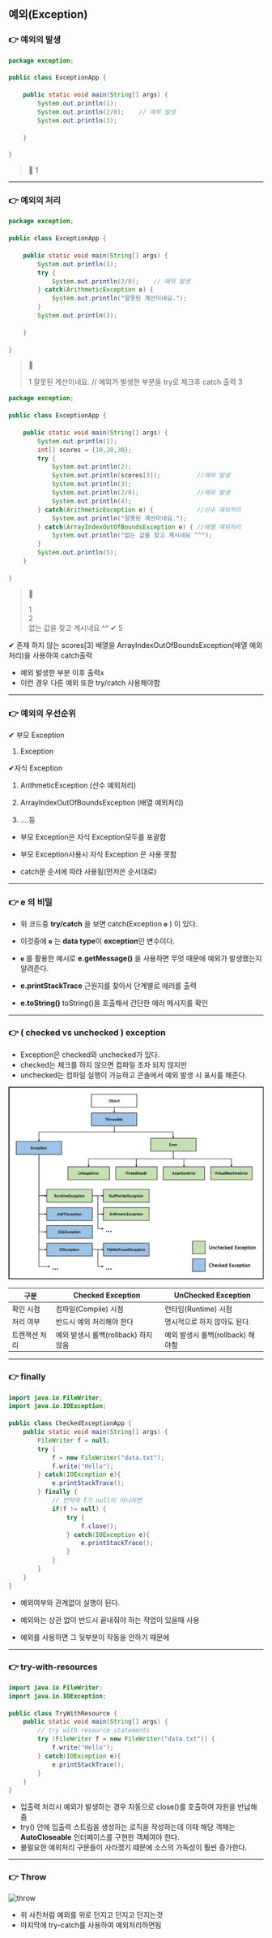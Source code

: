## 예외(Exception)



### 👉 예외의 발생

```java
package exception;

public class ExceptionApp {

	public static void main(String[] args) {
		System.out.println(1);
		System.out.println(2/0);	// 예외 발생
		System.out.println(3);
		
	}

}	
```

> 📢 1	

<hr> 



### 👉 예외의 처리

```java
package exception;

public class ExceptionApp {

	public static void main(String[] args) {
		System.out.println(1);
		try {
			System.out.println(2/0);	// 예외 발생
		} catch(ArithmeticException e) {
			System.out.println("잘못된 계산이네요.");
		}
		System.out.println(3);
		
	}

}
```

> 📢	
>
> 1
> 잘못된 계산이네요.						// 예외가 발생한 부분을 try로 체크후 catch 출력
> 3

```java
package exception;

public class ExceptionApp {

	public static void main(String[] args) {
		System.out.println(1);
		int[] scores = {10,20,30};
		try {
			System.out.println(2);
			System.out.println(scores[3]);			//예외 발생
			System.out.println(3);
			System.out.println(2/0);				//예외 발생
			System.out.println(4);
		} catch(ArithmeticException e) {			//산수 예외처리
			System.out.println("잘못된 계산이네요.");
		} catch(ArrayIndexOutOfBoundsException e) {	//배열 예외처리
			System.out.println("없는 값을 찾고 계시네요 ^^");
		}
		System.out.println(5);
	}

}
```

> 📢
>
> 1											 
> 2											
> 없는 값을 찾고 계시네요 ^^ 			   ✔
> 5

✔ 존재 하지 않는 scores[3] 배열을 ArrayIndexOutOfBoundsException(배열 예외처리)을 사용하여 catch출력

* 예외 발생한 부분 이후 출력x 
* 이런 경우 다른 예외 또한 try/catch 사용해야함

<hr>



### 👉 예외의 우선순위

✔ 부모 Exception

1. Exception 	

✔자식 Exception 	 

1. ArithmeticException (산수 예외처리)

2. ArrayIndexOutOfBoundsException (배열 예외처리)

3. ....등

   

* 부모 Exception은 자식 Exception모두를 포괄함

* 부모 Exception사용시 자식 Exception 은 사용 못함
* catch문 순서에 따라 사용됨(먼저쓴 순서대로)

<hr>



### 👉 e 의 비밀

* 위 코드중 **try/catch** 을 보면 catch(Exception **`e`** ) 이 있다. 

* 이것중에 **`e`** 는 **data type**이 **exception**인 변수이다.
* **`e`** 를 활용한 예시로 **e.getMessage()** 을 사용하면 무엇 때문에 예외가 발생했는지 알려준다.
* **e.printStackTrace** 근원지를 찾아서 단계별로 에러를 출력
* **e.toString()** toString()을 호출해서 간단한 에러 메시지를 확인

<hr>



### 👉 ( checked vs unchecked ) exception

* Exception은 checked와 unchecked가 있다. 
* checked는 체크를 하지 않으면 컴파일 조차 되지 않지만  
* unchecked는 컴파일 실행이 가능하고 콘솔에서 예외 발생 시 표시를 해준다.

![checked_unchecked_exceptions](https://github.com/kcy97328/TIL/blob/main/JAVA/checked_unchecked_exceptions.png)

| 구분          | Checked Exception                    | UnChecked Exception               |
| ------------- | ------------------------------------ | --------------------------------- |
| 확인 시점     | 컴파일(Compile) 시점                 | 런타임(Runtime) 시점              |
| 처리 여부     | 반드시 예외 처리해야 한다            | 명시적으로 하지 않아도 된다.      |
| 트랜잭션 처리 | 예외 발생시 롤백(rollback) 하지 않음 | 예외 발생시 롤백(rollback) 해야함 |

<hr>



### 👉 finally

```java
import java.io.FileWriter;
import java.io.IOException;

public class CheckedExceptionApp {
    public static void main(String[] args) {
        FileWriter f = null;
        try {
            f = new FileWriter("data.txt");
            f.write("Hello");
        } catch(IOException e){
            e.printStackTrace();
        } finally {
            // 만약에 f가 null이 아니라면
            if(f != null) {
                try {
                    f.close();
                } catch(IOException e){
                    e.printStackTrace();
                }
            }
        }
    }
}
```

* 예외여부와 관계없이 실행이 된다.

* 예외와는 상관 없이 반드시 끝내줘야 하는 작업이 있을때 사용
* 예외를 사용하면 그 뒷부분이 작동을 안하기 때문에 

<hr>



### 👉 try-with-resources

```java
import java.io.FileWriter;
import java.io.IOException;
 
public class TryWithResource {
    public static void main(String[] args) {
        // try with resource statements
        try (FileWriter f = new FileWriter("data.txt")) {
            f.write("Hello");
        } catch(IOException e){
            e.printStackTrace();
        }
    }
}
```

* 입출력 처리시 예외가 발생하는 경우 자동으로 close()를 호출하여 자원을 반납해줌
* try() 안에 입출력 스트림을 생성하는 로직을 작성하는데 이때 해당 객체는 **AutoCloseable** 인터페이스를 구현한 객체여야 한다.
* 불필요한 예외처리 구문들이 사라졌기 떄문에 소스의 가독성이 훨씬 증가한다.

<hr>



### 👉 Throw

![throw](C:\Users\young\Desktop\삼성멀티캠퍼스\잡것\정리\TIL\JAVA\throw.PNG)

* 위 사진처럼 예외를 위로 던지고 던지고 던지는것
* 마지막에 try-catch를 사용하여 예외처리하면됨















